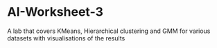 # AI-Worksheet-3
A lab that covers KMeans, Hierarchical clustering and GMM for various datasets with visualisations of the results
